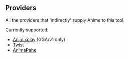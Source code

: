 Providers
---

All the providers that 'indirectly' supply Anime to this tool.

Currently supported:

- [Animixplay](https://www.animixplay.to/) (GGA/v1 only)
- [Twist](https://www.twist.moe/)
- [AnimePahe](https://www.animepahe.com/)